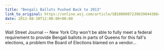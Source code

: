 ```yaml
---
title: "Bengali Ballots Pushed Back to 2013"
link_to_original: https://online.wsj.com/article/SB10000872396390443864204577621823417995612.html)  
date: 2012-08-30T12:00:00+00:00
---
```

  
Wall Street Journal -- New York City won't be able to fully meet a federal requirement to provide Bengali ballots in parts of Queens for this fall's elections, a problem the Board of Elections blamed on a vendor...



